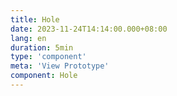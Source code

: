 ```yaml
---
title: Hole
date: 2023-11-24T14:14:00.000+08:00
lang: en
duration: 5min
type: 'component'
meta: 'View Prototype'
component: Hole
---
```


<Hole />
